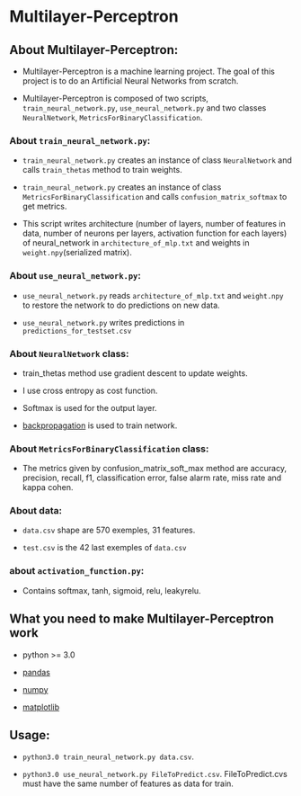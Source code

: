 # Multilayer-Perceptron

## About Multilayer-Perceptron:

* Multilayer-Perceptron is a machine learning project. The goal of this project is to do an Artificial Neural Networks from scratch.

* Multilayer-Perceptron is composed of two scripts, `train_neural_network.py`, `use_neural_network.py` and two classes `NeuralNetwork`, `MetricsForBinaryClassification`.

### About `train_neural_network.py`:

* `train_neural_network.py` creates an instance of class `NeuralNetwork` and calls `train_thetas` method to train weights.

* `train_neural_network.py` creates an instance of class `MetricsForBinaryClassification` and calls `confusion_matrix_softmax` to get metrics.

* This script writes architecture (number of layers, number of features in data, number of neurons per layers, activation function for each layers) of neural_network in `architecture_of_mlp.txt` and weights in `weight.npy`(serialized matrix).

### About `use_neural_network.py`:

* `use_neural_network.py` reads `architecture_of_mlp.txt` and `weight.npy` to restore the network to do predictions on new data.

* `use_neural_network.py` writes predictions in `predictions_for_testset.csv`

### About `NeuralNetwork` class:

* train_thetas method use gradient descent to update weights.

* I use cross entropy as cost function.

* Softmax is used for the output layer.

* [backpropagation](https://en.wikipedia.org/wiki/Backpropagation) is used to train network.

### About `MetricsForBinaryClassification` class:

* The metrics given by confusion_matrix_soft_max method are accuracy, precision, recall, f1, classification error, false alarm rate, miss rate and kappa cohen.

### About data:

* `data.csv` shape are 570 exemples, 31 features.

* `test.csv` is the 42 last exemples of `data.csv`

### about `activation_function.py`:

* Contains softmax, tanh, sigmoid, relu, leakyrelu.

## What you need to make Multilayer-Perceptron work

* python >= 3.0

* [pandas](https://pandas.pydata.org/pandas-docs/stable/generated/pandas.DataFrame.describe.html)

* [numpy](http://www.numpy.org/)

* [matplotlib](https://matplotlib.org/)

## Usage:

* `python3.0 train_neural_network.py data.csv`.

* `python3.0 use_neural_network.py FileToPredict.csv`. FileToPredict.cvs must have the same number of features as data for train.
